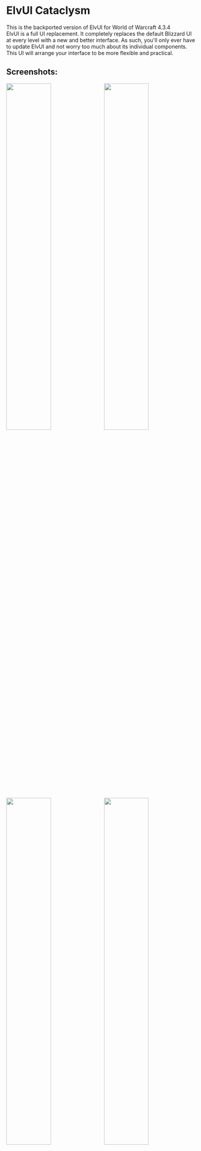 # ElvUI Cataclysm
This is the backported version of ElvUI for World of Warcraft 4.3.4
<br />
ElvUI is a full UI replacement.
It completely replaces the default Blizzard UI at every level with a new and better interface.
As such, you'll only ever have to update ElvUI and not worry too much about its individual components.
This UI will arrange your interface to be more flexible and practical.

## Screenshots:

<img src="https://cloud.githubusercontent.com/assets/590348/22867052/f8d570ba-f190-11e6-9e4c-aee3adc16154.jpg" align="right" width="48.5%">
<img src="https://cloud.githubusercontent.com/assets/590348/22867049/f8d43506-f190-11e6-9a1c-019a9a190fd7.jpg" width="48.5%">
<img src="https://cloud.githubusercontent.com/assets/590348/22867050/f8d4f662-f190-11e6-9acd-fc83d7827bc0.jpg" align="right" width="48.5%">
<img src="https://cloud.githubusercontent.com/assets/590348/22944322/5d95a2b0-f301-11e6-81e3-52d1d619c850.jpg" width="48.5%">

<img src="https://user-images.githubusercontent.com/19589902/30231616-62e40f32-94f4-11e7-9712-a32f19719cd8.jpg" align="right" width="48.5%">
<img src="https://user-images.githubusercontent.com/19589902/30231617-62e74594-94f4-11e7-96e5-65d81991dcf1.jpg" width="48.5%">


## Plugins:

[ElvUI_Enhanced](https://github.com/ElvUI-Cataclysm/ElvUI_Enhanced-4.3.4)
<br />
[ElvUI_AddOnSkins](https://github.com/ElvUI-Cataclysm/ElvUI_AddOnSkins-4.3.4)
<br />
[ElvUI_EnhancedFriendsList](https://github.com/ElvUI-Cataclysm/ElvUI_EnhancedFriendsList-4.3.4)
<br />
[ElvUI_ExtraActionBars](https://github.com/ElvUI-Cataclysm/ElvUI_ExtraActionBars-4.3.4)
<br />
[ElvUI_MicrobarEnhancement](https://github.com/ElvUI-Cataclysm/ElvUI_MicrobarEnhancement-4.3.4)
<br />
[ElvUI_MinimapButtons](https://github.com/ElvUI-Cataclysm/ElvUI_MinimapButtons-4.3.4)
<br />
[ElvUI_CustomTweaks](https://github.com/ElvUI-Cataclysm/ElvUI_CustomTweaks-4.3.4)
<br />
[ElvUI_BagControl](https://github.com/ElvUI-Cataclysm/ElvUI_BagControl)
<br />
[ElvUI_AuraBarsMovers](https://github.com/ElvUI-Cataclysm/ElvUI_AuraBarsMovers-4.3.4)
<br />
[ElvUI_DataTextBarCreator](https://github.com/ElvUI-Cataclysm/ElvUI_DataTextBarCreator-4.3.4)
<br />
[ElvUI_DataTextColors](https://github.com/ElvUI-Cataclysm/ElvUI_DataTextColors-4.3.4)
<br />
[ElvUI_EverySecondCounts](https://github.com/ElvUI-Cataclysm/ElvUI_EverySecondCounts-4.3.4)
<br />
[ElvUI_ChannelAlerts](https://github.com/ElvUI-Cataclysm/ElvUI_ChannelAlerts-4.3.4)
<br />
[ElvUI_SwingBar](https://github.com/ElvUI-Cataclysm/ElvUI_SwingBar-4.3.4)

-- Please Note: These plugins will not function without ElvUI installed.

## Suggested Addons:

[InspectFix](https://www.wowace.com/projects/inspectfix/files/593021) - Fixes several bugs that arise while using the Blizzard Inspect UI

## Commands:
    /ec or /elvui     Toggle the configuration GUI.
    /rl or /reloadui  Reload the whole UI.
    /moveui           Open the movable frames options.
    /bgstats          Toggles Battleground datatexts to display info when inside a battleground.
    /hellokitty       Enables the Hello Kitty theme (can be reverted by repeating the command).
    /hellokittyfix    Fixes any colors or borders to default after using /hellokitty. Optional Use.
    /harlemshake      Enables Harlem Shake april fools joke. (DO THE HARLEM SHAKE!)
    /egrid            Toggles visibility of the grid for helping placement of thirdparty addons.
    /farmmode         Toggles the Minimap Farmmode.
    /in               The input of how many seconds you want a command to fire. 
                          usage: /in <seconds> <command>
                          example: /in 1.5 /say hi
    /enable           Enable an Addon. 
                          usage: /enable <addon>
                          example: /enable AtlasLoot
    /disable          Disable an Addon.
                          usage: /disable <addon>
                          example: /disable AtlasLoot
    
    ---------------------------------------------------------------------------------------------------------------
    -- Development ------------------------------------------------------------------------------------------------
    ---------------------------------------------------------------------------------------------------------------
    /etrace           Toggles events window.
    /luaerror on      Enable luaerrors.
    /luaerror off     Disable luaerrors.
    /cpuimpact        Toggles calculations of CPU Impact. Type /cpuimpact to get results when you are ready.
    /cpuusage         Calculates and dumps CPU usage differences (module: all, showall: false, minCalls: 15, delay: 5).
    /frame            Command to grab frame information when mouseing over a frame or when inputting the name.
                          usage: /frame (when mousing over frame) or /frame <name>
                          example: /frame WorldFrame
    /framelist        Dumps frame level information with children and parents. Also places info into copy box.
    /framestack       Toggles dynamic mouseover frame displaying frame name and level information.
    /resetui          If no argument is provided it will reset all frames to their default positions. 
                      If an argument is provided it will reset only that frame. 
                          example: /resetui uf (resets all unitframes)
                  

## Languages:
ElvUI supports and contains language specific code for the following gameclients:
* English (enUS)
* Korean (koKR)
* French (frFR)
* German (deDE)
* Chinese (zhCN)
* Spanish (esES)
* Russian (ruRU)

## FAQ:

### I would like to report a bug. What i need to do?
Make sure you're using the latest version of ElvUI
<br />
Describe your issue in as much detail as possible.
<br />
If your issue is graphical, please take some screenshots to illustrate it.
<br />
What were you doing when the problem occurred?
<br />
Explain how people can reproduce the issue.
<br />
The more info you provide, the better and faster support you will receive.

### I would like to request a feature. Where do I go?
This repository has been created to reproduce the original ElvUI functions.
<br />
If you want to request a feature, post in the [ElvUI_Enhanced](https://github.com/ElvUI-Cataclysm/ElvUI_Enhanced-4.3.4/issues)

### I have a suggestion/problem with ElvUI_"PluginName". Where do I go?
Create an issue at the bug tracker of [ElvUI](https://github.com/ElvUI-Cataclysm)_"PluginName" repository.


## FAQ RU:

### Я хочу сообщить о баге. Что мне нужно делать?
Убедитесь что вы используете последнюю версию ElvUI
<br />
Детально опишите свою проблему.
<br />
Если ваша проблема носит визуальный характер, пожалуйста предоставьте скриншоты.
<br />
Что вы делали, когда произошла ошибка?
<br />
Опишите, как можно воспроизвести эту ошибку.
<br />
Чем больше информации о проблемы вы предоставите, тем быстрее вам помогут.

### Я хотел бы попросить о добавлении возможности в ElvUI. Где написать?
Данный репозиторий создан с целью воспроизведения оригинального функционал ElvUI.
<br />
Запросы на добавление нового функционала рассматриваются в репозитории [ElvUI_Enhanced](https://github.com/ElvUI-Cataclysm/ElvUI_Enhanced-4.3.4/issues)

### У меня проблема с ElvUI_"ИмяПлагина". Где написать?
Создайте запрос в репозитории баг-трекере [ElvUI](https://github.com/ElvUI-Cataclysm)_"ИмяПлагина".
